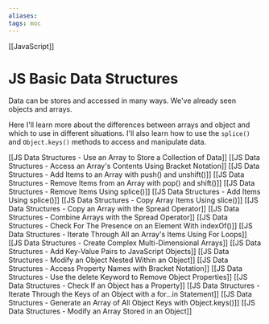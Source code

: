 ```yaml
---
aliases: 
tags: moc
---
```

[[JavaScript]]
# JS Basic Data Structures
Data can be stores and accessed in many ways. We've already seen objects and arrays.

Here I'll learn more about the differences between arrays and object and which to use in different situations. I'll also learn how to use the `splice()` and `Object.keys()` methods to access and manipulate data.

[[JS Data Structures - Use an Array to Store a Collection of Data]]
[[JS Data Structures - Access an Array's Contents Using Bracket Notation]]
[[JS Data Structures - Add Items to an Array with push() and unshift()]]
[[JS Data Structures - Remove Items from an Array with pop() and shift()]]
[[JS Data Structures - Remove Items Using splice()]]
[[JS Data Structures - Add Items Using splice()]]
[[JS Data Structures - Copy Array Items Using slice()]]
[[JS Data Structures - Copy an Array with the Spread Operator]]
[[JS Data Structures - Combine Arrays with the Spread Operator]]
[[JS Data Structures - Check For The Presence on an Element With indexOf()]]
[[JS Data Structures - Iterate Through All an Array's Items Using For Loops]]
[[JS Data Structures - Create Complex Multi-Dimensional Arrays]]
[[JS Data Structures - Add Key-Value Pairs to JavaScript Objects]]
[[JS Data Structures - Modify an Object Nested Within an Object]]
[[JS Data Structures - Access Property Names with Bracket Notation]]
[[JS Data Structures - Use the delete Keyword to Remove Object Properties]]
[[JS Data Structures - Check If an Object has a Property]]
[[JS Data Structures - Iterate Through the Keys of an Object with a for...in Statement]]
[[JS Data Structures - Generate an Array of All Object Keys with Object.keys()]]
[[JS Data Structures - Modify an Array Stored in an Object]]